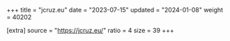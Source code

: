 +++
title = "jcruz.eu"
date = "2023-07-15"
updated = "2024-01-08"
weight = 40202

[extra]
source = "https://jcruz.eu/"
ratio = 4
size = 39
+++
